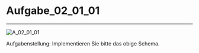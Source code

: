# Aufgabe_02_01_01

---

![A_02_01_01](https://github.com/alex-kadur/Sammlung_Datenbanklen_und_SQL/assets/122496220/2416caf7-dae0-4ad2-b2c6-e9200dec7b61)

Aufgabenstellung:
Implementieren Sie bitte das obige Schema.
